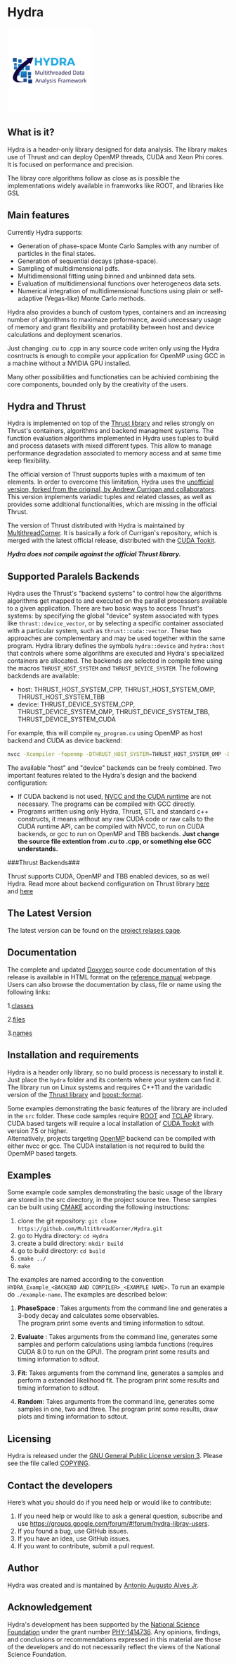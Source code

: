 Hydra
=========

![Hydra project logo](logo_Hydra.png)

What is it?
-----------
Hydra is a header-only library designed for data analysis. The library makes use of Thrust and can deploy OpenMP
threads, CUDA and Xeon Phi cores. It is focused on performance and precision. 

The libray core algorithms follow as close as is possible the implementations widely available in framworks like ROOT, and libraries 
like GSL

Main features
-------------

Currently Hydra supports:

* Generation of phase-space Monte Carlo Samples with any number of particles in the final states.
* Generation of sequential decays (phase-space).
* Sampling of multidimensional pdfs.
* Multidimensional fitting using binned and unbinned data sets.
* Evaluation of multidimensional functions over heterogeneos data sets. 
* Numerical integration of multidimensional functions using plain or self-adaptive (Vegas-like) Monte Carlo methods.

Hydra also provides a bunch of custom types, containers and an increasing number of algorithms
to maximaze performance, avoid unecessary usage of memory and grant flexibility and protability between 
host and device calculations and deployment scenarios. 

Just changing .cu to .cpp in any source code writen only using the Hydra cosntructs is enough
to compile your application for OpenMP using GCC in a machine without a NVIDIA GPU installed.

Many other possibilities and functionaties can be achivied combining the core components, bounded only by the creativity of the users. 

Hydra and Thrust
----------------

Hydra is implemented on top of the [Thrust library](https://thrust.github.io/) and relies strongly on Thrust's containers, algorithms and backend managment systems.
The function evaluation algorithms implemented in Hydra uses tuples to build and process datasets with mixed different types. This allow to manage  
performance degradation associated to memory access and at same time keep flexibility.   

The official version of Thrust supports tuples with a maximum of ten elements. In order to overcome this limitation, Hydra uses the 
[unofficial version, forked from the original, by Andrew Currigan and collaborators](https://github.com/andrewcorrigan/thrust-multi-permutation-iterator). 
This version implements variadic tuples and related classes, as well as provides some additional functionalities, which are missing in the official Thrust.

The version of Thrust distributed with Hydra is maintained by [MultithreadCorner](https://github.com/MultithreadCorner). It is basically 
a fork of Currigan's repository, which is merged with the latest official release, distributed with the 
[CUDA Tookit](https://developer.nvidia.com/cuda-toolkit). 

***Hydra does not compile against the official Thrust library.***


Supported Paralels Backends
---------------------------

Hydra uses the Thrust's "backend systems" to control how the algorithms algorithms get
mapped to and executed on the parallel processors available to a given application. 
There are two basic ways to access Thrust's systems: by specifying the global "device" system associated with types like ```thrust::device_vector```,
or by selecting a specific container associated with a particular system, such as ```thrust::cuda::vector```. 
These two approaches are complementary and may be used together within the same program.
Hydra library defines the symbols ```hydra::device``` and ```hydra::host``` that controls where some algorithms are executed and 
Hydra's specialized containers are allocated. 
The backends are selected in compile time using the macros ```THRUST_HOST_SYSTEM``` and ```THRUST_DEVICE_SYSTEM```.
The following backdends are available:
 
* host: THRUST_HOST_SYSTEM_CPP, THRUST_HOST_SYSTEM_OMP, THRUST_HOST_SYSTEM_TBB
* device: THRUST_DEVICE_SYSTEM_CPP, THRUST_DEVICE_SYSTEM_OMP, THRUST_DEVICE_SYSTEM_TBB, THRUST_DEVICE_SYSTEM_CUDA

For example, this will compile ```my_program.cu``` using OpenMP as host backend and CUDA as device backend:

```bash
nvcc -Xcompiler -fopenmp -DTHRUST_HOST_SYSTEM=THRUST_HOST_SYSTEM_OMP -DTHRUST_DEVICE_SYSTEM=THRUST_DEVICE_SYSTEM_CUDA  my_program.cu
```
The available "host" and "device" backends can be freely combined. 
Two important features related to the Hydra's design and the backend configuration:

* If CUDA backend is not used, [NVCC and the CUDA runtime](https://developer.nvidia.com/cuda-toolkit) are not necessary. The programs can be compiled with GCC directly.
* Programs written using only Hydra, Thrust, STL and standard c++ constructs, it means without any raw CUDA code or raw calls to the CUDA runtime API,
can be compiled with NVCC, to run on CUDA backends, or gcc to run on OpenMP and TBB backends. **Just change the source file extention from .cu to .cpp, or something else GCC understands.**        

###Thrust Backends###

Thrust supports CUDA, OpenMP and TBB enabled devices, so as well Hydra.
Read more about backend configuration on Thrust library [here](https://github.com/thrust/thrust/wiki/Device-Backends)  
and [here](https://github.com/thrust/thrust/wiki/Host-Backends)


The Latest Version
------------------

The latest version can be found on the 
[project relases page](https://github.com/MultithreadCorner/Hydra/releases).

Documentation
-------------

The complete and updated [Doxygen](http://www.doxygen.org/) source code documentation of this release is available in HTML format on the
[reference manual](http://multithreadcorner.github.io/Hydra/) webpage.
Users can also browse the documentation by class, file or name using the following links:

1.[classes](http://multithreadcorner.github.io/Hydra/classes.html)

2.[files](http://multithreadcorner.github.io/Hydra/files.html)

3.[names](http://multithreadcorner.github.io/Hydra/namespacemembers.html)

Installation and requirements 
-----------------------------

Hydra is a header only library, so no build process is necessary to install it. 
Just place the `hydra` folder and its contents where your system can find it.
The library run on Linux systems and requires C++11 and the varidadic version of the 
[Thrust library](https://github.com/MultithreadCorner/thrust-multi-permutation-iterator) 
and [boost::format](http://www.boost.org/doc/libs/1_61_0/libs/format/doc/format.html). 

Some examples demonstrating the basic features of the library are included in the `src` folder. 
These code samples require [ROOT](https://root.cern.ch/) and [TCLAP](http://tclap.sourceforge.net/) library. 
CUDA based targets will require a local installation of [CUDA Tookit](https://developer.nvidia.com/cuda-toolkit)
with version 7.5 or higher.   
Alternatively, projects targeting [OpenMP](http://openmp.org/wp/) backend can be compiled with either nvcc or gcc. 
The CUDA installation is not required to build the OpemMP based targets. 

Examples
--------

Some example code samples demonstrating the basic usage of the library are stored in the src directory, in the project source tree. 
These samples can be built using [CMAKE](https://cmake.org/) according the following instructions:

1. clone the git repository: `git clone https://github.com/MultithreadCorner/Hydra.git`
2. go to Hydra directory: `cd Hydra`
3. create a build directory: `mkdir build` 
4. go to build directory: `cd build`
4. `cmake ../`
5. `make`


The examples are named according to the convention `HYDRA_Example_<BACKEND AND COMPILER>_<EXAMPLE NAME>`. To run an example do `./example-name`.
The examples are described below:

1. __PhaseSpace__ : Takes arguments from the command line and generates a 3-body decay and calculates some observables.   
The program print some events and timing information to sdtout.

2. __Evaluate__ : Takes arguments from the command line, generates some samples and perform calculations 
using lambda functions (requires CUDA 8.0 to run on the GPU). 
The program print some results and timing information to sdtout.

3. __Fit__: Takes arguments from the command line, generates a samples and perform a extended likelihood fit. 
The program print some results and timing information to sdtout.

4. __Random__: Takes arguments from the command line, generates some samples  in one, two and three. 
The program print some results, draw plots and timing information to sdtout.


Licensing
---------

Hydra is released under the [GNU General Public License version 3](http://www.gnu.org/licenses/gpl-3.0.en.html). 
Please see the file called [COPYING](https://github.com/MultithreadCorner/Hydra/blob/master/COPYING).

Contact the developers
----------------------
Here’s what you should do if you need help or would like to contribute:

1. If you need help or would like to ask a general question, subscribe and use https://groups.google.com/forum/#!forum/hydra-libray-users.
2. If you found a bug, use GitHub issues.
3. If you have an idea, use GitHub issues.
4. If you want to contribute, submit a pull request.

Author
--------

Hydra was created and is mantained by [Antonio Augusto Alves Jr](@AAAlvesJr).

Acknowledgement
---------------

Hydra's development has been supported by the [National Science Foundation](http://nsf.gov/index.jsp) 
under the grant number [PHY-1414736](http://nsf.gov/awardsearch/showAward?AWD_ID=1414736). 
Any opinions, findings, and conclusions or recommendations expressed in this material are those of 
the developers and do not necessarily reflect the views of the National Science Foundation.
